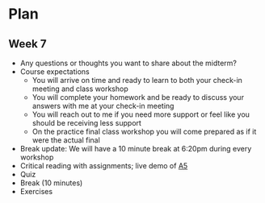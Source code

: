 # Plan
## Week 7

* Any questions or thoughts you want to share about the midterm?
* Course expectations
	* You will arrive on time and ready to learn to both your check-in meeting and class workshop
	* You will complete your homework and be ready to discuss your answers with me at your check-in meeting
	* You will reach out to me if you need more support or feel like you should be receiving less support
	* On the practice final class workshop you will come prepared as if it were the actual final
* Break update: We will have a 10 minute break at 6:20pm during every workshop
* Critical reading with assignments; live demo of [A5](https://courses.cs.washington.edu/courses/cse142/16au/handouts/06.html)
* Quiz
* Break (10 minutes)
* Exercises